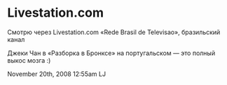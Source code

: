 # Livestation.com

Смотрю через Livestation.com «Rede Brasil de Televisao», бразильский
канал

Джеки Чан в «Разборка в Бронксе» на португальском — это полный выкос
мозга :)

<span id="timestamp"> November 20th, 2008 12:55am </span> <span
class="tag">LJ</span>
